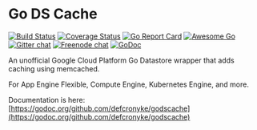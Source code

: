 # Go DS Cache  
  
[![Build Status](https://travis-ci.org/defcronyke/godscache.svg?branch=master)](https://travis-ci.org/defcronyke/godscache)
[![Coverage Status](https://coveralls.io/repos/github/defcronyke/godscache/badge.svg?branch=master&service=github)](https://coveralls.io/github/defcronyke/godscache?branch=master)
[![Go Report Card](https://goreportcard.com/badge/github.com/defcronyke/godscache)](https://goreportcard.com/report/github.com/defcronyke/godscache)
[![Awesome Go](https://camo.githubusercontent.com/13c4e50d88df7178ae1882a203ed57b641674f94/68747470733a2f2f63646e2e7261776769742e636f6d2f73696e647265736f726875732f617765736f6d652f643733303566333864323966656437386661383536353265336136336531353464643865383832392f6d656469612f62616467652e737667)](https://github.com/avelino/awesome-go#database-drivers)
[![Gitter chat](https://badges.gitter.im/gitterHQ/gitter.png)](https://gitter.im/godscache/Lobby)
[![Freenode chat](https://img.shields.io/badge/chat-on%20freenode-brightgreen.svg)](https://webchat.freenode.net/?channels=#godscache)
[![GoDoc](https://godoc.org/github.com/defcronyke/godscache?status.png)](https://godoc.org/github.com/defcronyke/godscache)
  
An unofficial Google Cloud Platform Go Datastore wrapper that adds caching using memcached.  
  
For App Engine Flexible, Compute Engine, Kubernetes Engine, and more.  
  
Documentation is here: [https://godoc.org/github.com/defcronyke/godscache](https://godoc.org/github.com/defcronyke/godscache)  
